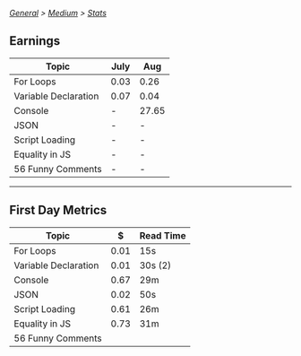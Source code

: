 _[General](../README.md) > [Medium](./main.md) > [Stats](./Stats.md)_

## Earnings

| Topic                | July | Aug   |
| -------------------- | ---- | ----- |
| For Loops            | 0.03 | 0.26  |
| Variable Declaration | 0.07 | 0.04  |
| Console              | -    | 27.65 |
| JSON                 | -    | -     |
| Script Loading       | -    | -     |
| Equality in JS       | -    | -     |
| 56 Funny Comments    | -    | -     |

---

## First Day Metrics

| Topic                | \$   | Read Time |
| -------------------- | ---- | --------- |
| For Loops            | 0.01 | 15s       |
| Variable Declaration | 0.01 | 30s (2)   |
| Console              | 0.67 | 29m       |
| JSON                 | 0.02 | 50s       |
| Script Loading       | 0.61 | 26m       |
| Equality in JS       | 0.73 | 31m       |
| 56 Funny Comments    |      |           |
